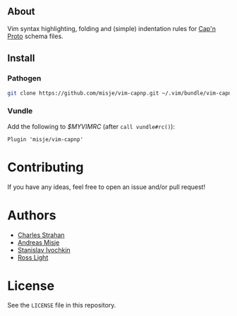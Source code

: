## About

Vim syntax highlighting, folding and (simple) indentation rules for [Cap'n
Proto][capnp] schema files.

## Install

### Pathogen

```bash
git clone https://github.com/misje/vim-capnp.git ~/.vim/bundle/vim-capnp
```

### Vundle

Add the following to *$MYVIMRC* (after `call vundle#rc()`):
```vim
Plugin 'misje/vim-capnp'
```

# Contributing

If you have any ideas, feel free to open an issue and/or pull request!

# Authors

- [Charles Strahan](https://github.com/cstrahan)
- [Andreas Misje](https://github.com/misje)
- [Stanislav Ivochkin](https://github.com/ivochkin)
- [Ross Light](https://github.com/zombiezen)

# License

See the `LICENSE` file in this repository.

[capnp]: https://capnproto.org "Cap'n Proto"
